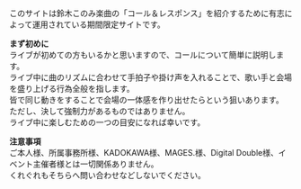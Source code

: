 このサイトは鈴木このみ楽曲の「コール＆レスポンス」を紹介するために有志によって運用されている期間限定サイトです。  

**まず初めに**  
ライブが初めての方もいるかと思いますので、コールについて簡単に説明します。  
ライブ中に曲のリズムに合わせて手拍子や掛け声を入れることで、歌い手と会場を盛り上げる行為全般を指します。  
皆で同じ動きをすることで会場の一体感を作り出せたらという狙いあります。  
ただし、決して強制力があるものではありません。  
ライブ中に楽しむための一つの目安になれば幸いです。    

**注意事項**  
ご本人様、所属事務所様、KADOKAWA様、MAGES.様、Digital Double様、イベント主催者様とは一切関係ありません。  
くれぐれもそちらへ問い合わせなどしないでください。
